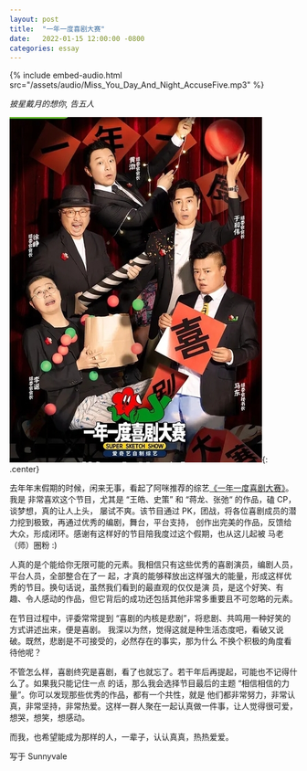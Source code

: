 ```yaml
---
layout: post
title:  "一年一度喜剧大赛"
date:   2022-01-15 12:00:00 -0800
categories: essay
---
```


{% include embed-audio.html src="/assets/audio/Miss_You_Day_And_Night_AccuseFive.mp3" %}

*披星戴月的想你, 告五人*

![super-sketch-show](/assets/images/super-sketch-show.jpeg){: .center}

去年年末假期的时候，闲来无事，看起了阿咪推荐的综艺[《一年一度喜剧大赛》](https://zh.wikipedia.org/wiki/%E4%B8%80%E5%B9%B4%E4%B8%80%E5%BA%A6%E5%96%9C%E5%89%A7%E5%A4%A7%E8%B5%9B)。我是
非常喜欢这个节目，尤其是 “王皓、史策” 和 “蒋龙、张弛“ 的作品，磕 CP，谈梦想，真的让人上头，
屡试不爽。该节目通过 PK，团战，将各位喜剧成员的潜力挖到极致，再通过优秀的编剧，舞台，平台支持，
创作出完美的作品，反馈给大众，形成闭环。感谢有这样好的节目陪我度过这个假期，也从这儿起被
马老（师）圈粉 :)

人真的是个能给你无限可能的元素。我相信只有这些优秀的喜剧演员，编剧人员，平台人员，全部整合在了一
起，才真的能够释放出这样强大的能量，形成这样优秀的节目。换句话说，虽然我们看到的最直观的仅仅是演
员，是这个好笑、有趣、令人感动的作品，但它背后的成功还包括其他非常多重要且不可忽略的元素。

在节目过程中，评委常常提到 “喜剧的内核是悲剧”，将悲剧、共鸣用一种好笑的方式讲述出来，便是喜剧。
我深以为然，觉得这就是种生活态度吧，看破又说破。既然，悲剧是不可接受的，必然存在的事实，那为什么
不换个积极的角度看待他呢？

不管怎么样，喜剧终究是喜剧，看了也就忘了。若干年后再提起，可能也不记得什么了。如果我只能记住一点
的话，那么我会选择节目最后的主题 “相信相信的力量”。你可以发现那些优秀的作品，都有一个共性，就是
他们都非常努力，非常认真，非常坚持，非常热爱。这样一群人聚在一起认真做一件事，让人觉得很可爱，
想哭，想笑，想感动。

而我，也希望能成为那样的人，一辈子，认认真真，热热爱爱。

写于 Sunnyvale
